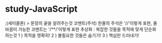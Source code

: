 # study-JavaScript
;(세미콜론) > 문장의 끝을 알려주는것
코멘트(주석) 한줄의 주석은 '//'이렇게 표현, 줄바꿈이 가능한 코멘트는 '/**/'이렇게 표현
추상화 : 복잡한 것들을 목적에 맞게 단순화 하는것
    1 ) 목적을 명확히!
    2 ) 불필요한 것들은 숨기기!
    3 ) 핵심만 드러내기!
